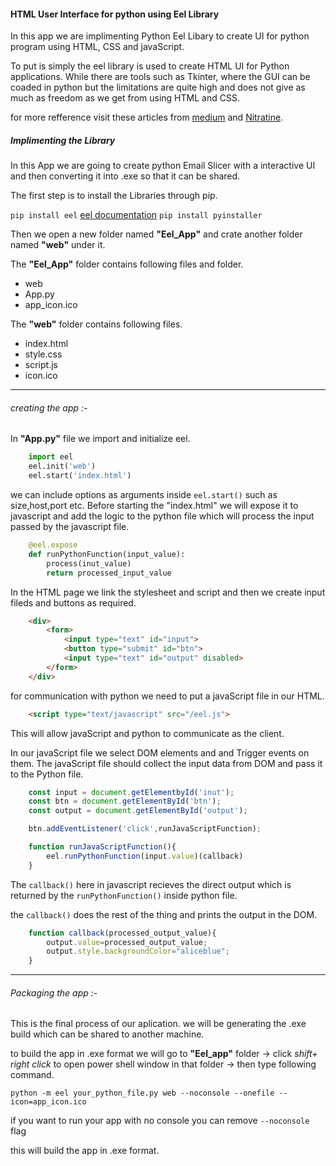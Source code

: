 
#### HTML User Interface for python using Eel Library

In this app we are implimenting Python Eel Libary to create UI for python program using HTML, CSS and javaScript.

To put is simply the eel library is used to create HTML UI for Python applications. While there are tools such as Tkinter, where the GUI can be coaded in python but the limitations are quite high and does not give as much as freedom as we get from  using HTML and CSS.

for more refference visit these articles from [medium](https://medium.com/@utsav_datta/create-html-user-interface-for-python-using-eel-library-bab101cc0f99) and [Nitratine](https://nitratine.net/blog/post/python-gui-using-chrome/).

##### Implimenting the Library

In this App we are going to create python Email Slicer with a interactive UI and then converting it into .exe so that it can be shared.

The first step is to install the Libraries through pip.

`pip install eel` [ eel documentation](https://pypi.org/project/Eel/)
`pip install pyinstaller`

Then we open a new folder named __"Eel_App"__ and crate another folder named __"web"__ under it. 

The __"Eel_App"__ folder contains following files and folder.

- web
- App.py
- app_icon.ico

The __"web"__ folder contains following files.
- index.html
- style.css
- script.js
- icon.ico
___
###### creating the app :-
In **"App.py"** file we import and initialize eel.

```python
    import eel
    eel.init('web')
    eel.start('index.html')
```
we can include options as arguments inside `eel.start()` such as size,host,port etc.
Before starting the "index.html" we will expose it to javascript and add the logic to the python file which will process the input passed by the javascript file.
```python
    @eel.expose
    def runPythonFunction(input_value):
        process(inut_value)
        return processed_input_value
```
In the HTML page we link the stylesheet and script and then we create input fileds and buttons as required.
```html
    <div>
        <form>
            <input type="text" id="input">
            <button type="submit" id="btn">
            <input type="text" id="output" disabled>
        </form>
    </div>
```
for communication with python we need to put a javaScript file in our HTML.
```html
    <script type="text/javascript" src="/eel.js">
```
This will allow javaScript and python to communicate as the client.

In our javaScript file we select DOM elements and and Trigger events on them. The javaScript file should collect the input data from DOM and pass it to the Python file.

```javascript
    const input = document.getElementbyId('inut');
    const btn = document.getElementById('btn');
    const output = document.getElementById('output');

    btn.addEventListener('click',runJavaScriptFunction);

    function runJavaScriptFunction(){
        eel.runPythonFunction(input.value)(callback)
    }
```
The `callback()` here in javascript recieves the direct output which is returned by the `runPythonFunction()` inside python file.

the `callback()` does the rest of the thing and prints the output in the DOM.

```javascript
    function callback(processed_output_value){
        output.value=processed_output_value;
        output.style.backgroundColor="aliceblue";
    }
```
___
###### Packaging the app :-

This is the final process of our aplication. we will be generating the .exe build which can be shared to another machine.

to build the app in .exe format we will go to __"Eel_app"__  folder -> click _shift+ right click_ to open power shell window in that folder -> then type following command.

`python -m eel your_python_file.py web --noconsole --onefile --icon=app_icon.ico `

if you want to run your app with no console you can remove `--noconsole` flag

this will build the app in .exe format.





